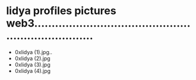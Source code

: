 # lidya profiles pictures web3......................................................................
- 0xlidya (1).jpg..
- 0xlidya (2).jpg
- 0xlidya (3).jpg
- 0xlidya (4).jpg
